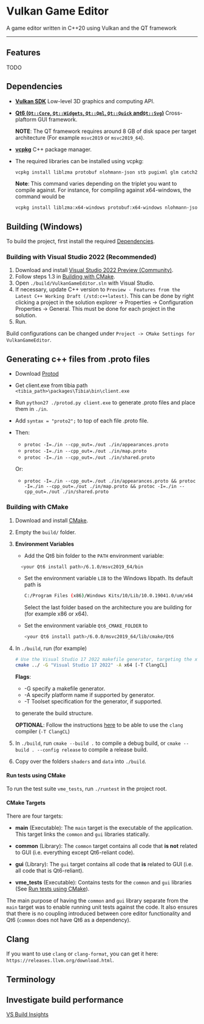 # Vulkan Game Editor

A game editor written in C++20 using Vulkan and the QT framework

---

## Features

TODO

## Dependencies

-   [**Vulkan SDK**](https://vulkan.lunarg.com/) Low-level 3D graphics and computing API.
-   [**Qt6 (`Qt::Core`, `Qt::Widgets`, `Qt::Qml`, `Qt::Quick` and`Qt::Svg`)**](https://www.qt.io/download-open-source) Cross-plaftorm GUI framework.

    **NOTE**: The QT framework requires around 8 GB of disk space per target architecture (For example `msvc2019` or `msvc2019_64`).

-   [**vcpkg**](https://github.com/microsoft/vcpkg) C++ package manager.
-   The required libraries can be installed using vcpkg:

    ```sh
    vcpkg install liblzma protobuf nlohmann-json stb pugixml glm catch2 nano-signal-slot lua date
    ```

    **Note**: This command varies depending on the triplet you want to compile against.
    For instance, for compiling against x64-windows, the command would be

    ```sh
    vcpkg install liblzma:x64-windows protobuf:x64-windows nlohmann-json:x64-windows stb:x64-windows pugixml:x64-windows glm:x64-windows catch2:x64-windows nano-signal-slot:x64-windows lua:x64-windows date:x64-windows
    ```

## Building (Windows)

To build the project, first install the required [Dependencies](#dependencies).

### Building with Visual Studio 2022 (Recommended)

1. Download and install [Visual Studio 2022 Preview (Community)](https://visualstudio.microsoft.com/vs/).
2. Follow steps 1.3 in [Building with CMake](#Building-with-CMake).
3. Open `./build/VulkanGameEditor.sln` with Visual Studio.
4. If necessary, update C++ version to `Preview - Features from the Latest C++ Working Draft (/std:c++latest)`. This can be done by right clicking a project in the solution explorer -> Properties -> Configuration Properties -> General. This must be done for each project in the solution.
5. Run.

Build configurations can be changed under `Project -> CMake Settings for VulkanGameEditor`.

## Generating c++ files from .proto files

-   Download [Protod](https://github.com/sysdream/Protod)
-   Get client.exe from tibia path `<tibia_path>\packages\Tibia\bin\client.exe`
-   Run `python27 ./protod.py client.exe` to generate .proto files and place them in `./in`.
-   Add `syntax = "proto2";` to top of each file .proto file.
-   Then:

    -   `protoc -I=./in --cpp_out=./out ./in/appearances.proto`
    -   `protoc -I=./in --cpp_out=./out ./in/map.proto`
    -   `protoc -I=./in --cpp_out=./out ./in/shared.proto`

    Or:

    -   `protoc -I=./in --cpp_out=./out ./in/appearances.proto && protoc -I=./in --cpp_out=./out ./in/map.proto && protoc -I=./in --cpp_out=./out ./in/shared.proto`

### Building with CMake

1. Download and install [CMake](https://cmake.org/download/).
2. Empty the `build/` folder.
3. **Environment Variables**

    - Add the Qt6 bin folder to the `PATH` environment variable:

    ```sh
      <your Qt6 install path>/6.1.0/msvc2019_64/bin
    ```

    - Set the environment variable `LIB` to the Windows libpath. Its default path is

        ```sh
        C:/Program Files (x86)/Windows Kits/10/Lib/10.0.19041.0/um/x64
        ```

        Select the last folder based on the architecture you are building for (for example x86 or x64).

    - Set the environment variable `Qt6_CMAKE_FOLDER` to

        ```sh
        <your Qt6 install path>/6.0.0/msvc2019_64/lib/cmake/Qt6
        ```

4. In `./build`, run (for example)

    ```sh
    # Use the Visual Studio 17 2022 makefile generator, targeting the x64 platform with the ClangCL compiler.
    cmake ../ -G "Visual Studio 17 2022" -A x64 [-T ClangCL]
    ```

    **Flags**:

    - -G specify a makefile generator.
    - -A specify platform name if supported by generator.
    - -T Toolset specification for the generator, if supported.

    to generate the build structure.

    **OPTIONAL**: Follow the instructions [here](https://docs.microsoft.com/en-us/cpp/build/clang-support-msbuild?view=vs-2019) to be able to use the `clang` compiler (`-T ClangCL`)

5. In `./build`, run `cmake --build .` to compile a debug build, or `cmake --build . --config release` to compile a release build.

6. Copy over the folders `shaders` and `data` into `./build`.

#### Run tests using CMake

To run the test suite `vme_tests`, run `./runtest` in the project root.

#### CMake Targets

There are four targets:

-   **main** (Executable): The `main` target is the executable of the application. This target links the `common` and `gui` libraries statically.
-   **common** (Library): The `common` target contains all code that **is not** related to GUI (i.e. everything except Qt6-reliant code).
-   **gui** (Library): The `gui` target contains all code that **is** related to GUI (i.e. all code that is Qt6-reliant).

-   **vme_tests** (Executable): Contains tests for the `common` and `gui` libraries (See [Run tests using CMake](#run-tests-using-cmake)).

The main purpose of having the `common` and `gui` library separate from the `main` target was to enable running unit tests against the code. It also ensures that there is no coupling introduced between core editor functionality and Qt6 (`common` does not have Qt6 as a dependency).

## Clang

If you want to use `clang` or `clang-format`, you can get it here: `https://releases.llvm.org/download.html`.

## Terminology

## Investigate build performance

[VS Build Insights](https://devblogs.microsoft.com/cppblog/introducing-c-build-insights/)
